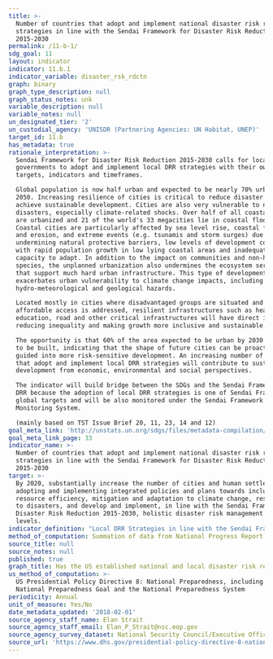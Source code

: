```yaml
---
title: >-
  Number of countries that adopt and implement national disaster risk reduction
  strategies in line with the Sendai Framework for Disaster Risk Reduction
  2015-2030
permalink: /11-b-1/
sdg_goal: 11
layout: indicator
indicator: 11.b.1
indicator_variable: disaster_rsk_rdctn
graph: binary
graph_type_description: null
graph_status_notes: unk
variable_description: null
variable_notes: null
un_designated_tier: '2'
un_custodial_agency: 'UNISDR (Partnering Agencies: UN Habitat, UNEP)'
target_id: 11.b
has_metadata: true
rationale_interpretation: >-
  Sendai Framework for Disaster Risk Reduction 2015-2030 calls for local
  governments to adopt and implement local DRR strategies with their own
  targets, indicators and timeframes. 

  Global population is now half urban and expected to be nearly 70% urban by
  2050. Increasing resilience of cities is critical to reduce disaster risk and
  achieve sustainable development. Cities are also very vulnerable to natural
  disasters, especially climate-related shocks. Over half of all coastal areas
  are urbanized and 21 of the world's 33 megacities lie in coastal flood zones.
  Coastal cities are particularly affected by sea level rise, coastal flooding
  and erosion, and extreme events (e.g. tsunamis and storm surges) due to the
  undermining natural protective barriers, low levels of development combined
  with rapid population growth in low lying coastal areas and inadequate
  capacity to adapt. In addition to the impact on communities and non-human
  species, the unplanned urbanization also undermines the ecosystem services
  that support much hard urban infrastructure. This type of development also
  exacerbates urban vulnerability to climate change impacts, including
  hydro-meteorological and geological hazards. 

  Located mostly in cities where disadvantaged groups are situated and when
  affordable access is addressed, resilient infrastructures such as health,
  education, road and other critical infrastructures will have direct impact on
  reducing inequality and making growth more inclusive and sustainable. 

  The opportunity is that 60% of the area expected to be urban by 2030 remains
  to be built, indicating that the shape of future cities can be proactively
  guided into more risk-sensitive development. An increasing number of cities
  that adopt and implement local DRR strategies will contribute to sustainable
  development from economic, environmental and social perspectives. 

  The indicator will build bridge between the SDGs and the Sendai Framework for
  DRR because the adoption of local DRR strategies is one of Sendai Framework
  global targets and will be also monitored under the Sendai Framework
  Monitoring System. 

  (mainly based on TST Issue Brief 20, 11, 23, 14 and 12)
goal_meta_link: 'http://unstats.un.org/sdgs/files/metadata-compilation/Metadata-Goal-11.pdf'
goal_meta_link_page: 33
indicator_name: >-
  Number of countries that adopt and implement national disaster risk reduction
  strategies in line with the Sendai Framework for Disaster Risk Reduction
  2015-2030
target: >-
  By 2020, substantially increase the number of cities and human settlements
  adopting and implementing integrated policies and plans towards inclusion,
  resource efficiency, mitigation and adaptation to climate change, resilience
  to disasters, and develop and implement, in line with the Sendai Framework for
  Disaster Risk Reduction 2015-2030, holistic disaster risk management at all
  levels.
indicator_definition: "Local DRR Strategies in line with the Sendai Framework for Disaster Risk Reduction 2015-2030: local disaster risk reduction strategies and plans, across different timescales with targets, indicators and time frames, aimed at preventing the creation of risk, the reduction of existing risk and the strengthening of economic, social, health and environmental resilience (Sendai Framework, para27 (b)). Note: the DRR strategies need to be based on risk information and assessments. Local Government: Form of public administration at the lowest tier of administration within a given state, which generally acts within powers delegated to them by legislation or directives of the higher level of government. \tNote: Terminology will be discussed and finalized in the Open-ended Intergovernmental Working Group for Sendai Framework for Disaster Risk Reduction."
method_of_computation: Summation of data from National Progress Report of the Sendai Monitor
source_title: null
source_notes: null
published: true
graph_title: Has the US established national and local disaster risk reduction strategies?
us_method_of_computation: >-
  US Presidential Policy Directive 8: National Preparedness, including the
  National Preparedness Goal and the National Preparedness System
periodicity: Annual
unit_of_measure: Yes/No
date_metadata_updated: '2018-02-01'
source_agency_staff_name: Elan Strait
source_agency_staff_email: Elan_P_Strait@nsc.eop.gov
source_agency_survey_dataset: National Security Council/Executive Office of the President
source_url: 'https://www.dhs.gov/presidential-policy-directive-8-national-preparedness'
---
```

